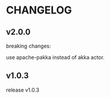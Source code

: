 # CHANGELOG

## v2.0.0

breaking changes:

use apache-pakka instead of akka actor.

## v1.0.3

release v1.0.3
